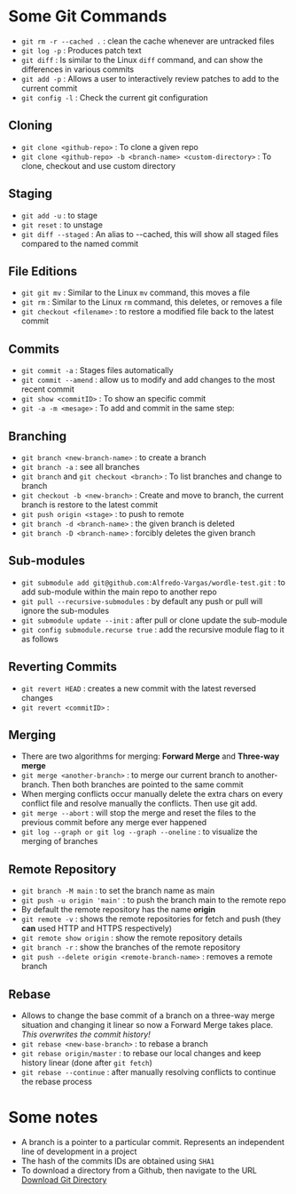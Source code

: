 # Some Git Commands
- `git rm -r --cached .` : clean the cache whenever are untracked files
- `git log -p` : Produces patch text
- `git diff` : Is similar to the Linux `diff` command, and can show the differences in various commits
- `git add -p` : Allows a user to interactively review patches to add to the current commit
- `git config -l` : Check the current git configuration

## Cloning
- `git clone <github-repo>` : To clone a given repo
- `git clone <github-repo> -b <branch-name> <custom-directory>` : To clone, checkout and use custom directory

## Staging
- `git add -u` : to stage 
- `git reset` : to unstage
- `git diff --staged` : An alias to --cached, this will show all staged files compared to the named commit

## File Editions
- `git git mv` : Similar to the Linux `mv` command, this moves a file
- `git rm` : Similar to the Linux `rm` command, this deletes, or removes a file
- `git checkout <filename>` : to restore a modified file back to the latest commit

## Commits
- `git commit -a` : Stages files automatically
- `git commit --amend` : allow us to modify and add changes to the most recent commit
- `git show <commitID>` : To show an specific commit
- `git -a -m <mesage>` : To add and commit in the same step:

## Branching
- `git branch <new-branch-name>` : to create a branch
- `git branch -a` : see all branches
- `git branch` and `git checkout <branch>` : To list branches and change to branch
- `git checkout -b <new-branch>` : Create and move to branch, the current branch is restore to the latest commit
- `git push origin <stage>` : to push to remote
- `git branch -d <branch-name>` : the given branch is deleted
- `git branch -D <branch-name>` : forcibly deletes the given branch

## Sub-modules
- `git submodule add git@github.com:Alfredo-Vargas/wordle-test.git` : to add sub-module within the main repo to another repo
- `git pull --recursive-submodules` : by default any push or pull will ignore the sub-modules
- `git submodule update --init` : after pull or clone update the sub-module 
- `git config submodule.recurse true` : add the recursive module flag to it as follows

## Reverting Commits
- `git revert HEAD` : creates a new commit with the latest reversed changes
- `git revert <commitID>` : 

## Merging
- There are two algorithms for merging: **Forward Merge** and **Three-way merge**
- `git merge <another-branch>` : to merge our current branch to another-branch. Then both branches are pointed to the same commit
- When merging conflicts occur manually delete the extra chars on every conflict file and resolve manually the conflicts. Then use git add.
- `git merge --abort` : will stop the merge and reset the files to the previous commit before any merge ever happened
- `git log --graph or git log --graph --oneline` : to visualize the merging of branches

## Remote Repository
- `git branch -M main` : to set the branch name as main
- `git push -u origin 'main'` : to push the branch main to the remote repo
- By default the remote repository has the name **origin**
- `git remote -v` : shows the remote repositories for fetch and push (they **can** used HTTP and HTTPS respectively)
- `git remote show origin` : show the remote repository details
- `git branch -r` : show the branches of the remote repository
- `git push --delete origin <remote-branch-name>` : removes a remote branch

## Rebase
- Allows to change the base commit of a branch on a three-way merge situation and changing it linear so now a Forward Merge takes place. _This overwrites the commit history!_
- `git rebase <new-base-branch>` : to rebase a branch
- `git rebase origin/master` : to rebase our local changes and keep history linear (done after `git fetch`)
- `git rebase --continue` : after manually resolving conflicts to continue the rebase process

# Some notes
- A branch is a pointer to a particular commit. Represents an independent line of development in a project
- The hash of the commits IDs are obtained using `SHA1`
- To download a directory from a Github, then navigate to the URL [Download Git Directory](https://downgit.github.io/-/home)
